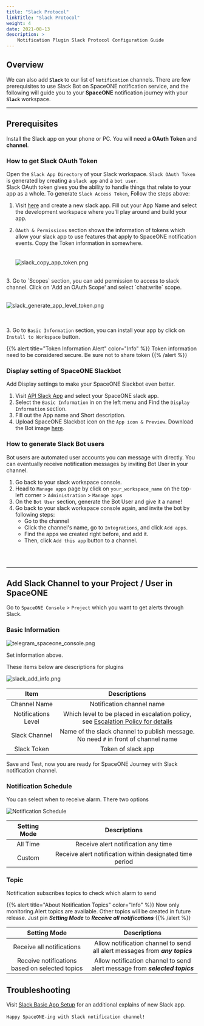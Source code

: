 ```yaml
---
title: "Slack Protocol"
linkTitle: "Slack Protocol"
weight: 4
date: 2021-08-13
description: >
    Notification Plugin Slack Protocol Configuration Guide
---
```


## Overview

We can also add **`Slack`** to our list of `Notification` channels. There are few prerequisites to use Slack Bot on SpaceONE notification service, and the following will guide you to your **SpaceONE** notification journey with your **`Slack`** workspace. 
<br>


---

## Prerequisites
Install the Slack app on your phone or PC. You will need a **OAuth Token** and **channel**. 
<br>

### How to get Slack OAuth Token
Open the   `Slack App Directory` of your Slack workspace. 
`Slack OAuth Token` is generated by creating a `slack app` and a `bot user`. <br>
Slack OAuth token gives you the ability to handle things that relate to your app as a whole. To generate `Slack Access Token`, Follow the steps above: <br>
1. Visit [here](https://api.slack.com/apps) and create a new slack app. Fill out your App Name and select the development workspace where you'll play around and build your app.

2. `OAuth & Permissions` section shows the information of tokens which allow your slack app to use features that apply to SpaceONE notification events. Copy the Token information in somewhere. <br>
<br><br>
![slack_copy_app_token.png](/docs/guides/user_guide/notification/notification_img/slack_copy_app_token.png)

<br>
3. Go to `Scopes` section, you can add permission to access to slack channel. Click on 'Add an OAuth Scope' and select `chat:write` scope.
<br><br>

![slack_generate_app_level_token.png](/docs/guides/user_guide/notification/notification_img/slack_generate_app_level_token.png)

<br><br>
3. Go to `Basic Information` section, you can install your app by click on `Install to Workspace` button.  

{{% alert title="Token Information Alert" color="Info" %}}
Token information need to be considered secure. Be sure not to share token
{{% /alert %}}


### Display setting of SpaceONE Slackbot
Add Display settings to make your SpaceONE Slackbot even better.

1. Visit [API Slack App](https://api.slack.com/apps) and select your SpaceONE slack app. 
2. Select the `Basic Information` in on the left menu and Find the `Display Information` section.
3. Fill out the App name and Short description.
4. Upload SpaceONE Slackbot icon on the `App icon & Preview`. Download the Bot image [here](https://spaceone-custom-assets.s3.ap-northeast-2.amazonaws.com/console-assets/icons/spaceone_slackbot_icon.png).



### How to generate Slack Bot users
Bot users are automated user accounts you can message with directly. You can eventually receive notification messages by inviting Bot User in your channel. 
<br>
1. Go back to your slack workspace console. 
2. Head to  `Manage apps` page by click on `your_workspace_name` on the top-left corner > `Administration` > `Manage apps`
3. On the `Bot User` section, generate the Bot User and give it a name!
4. Go back to your slack workspace console again, and invite the bot by following steps:
    - Go to the channel
    - Click the channel's name, go to `Integrations`, and click `Add apps`.
    - Find the apps we created right before, and add it.
    - Then, click `Add this app` button to a channel.

<br>
<br>

---

## Add Slack Channel to your Project / User in SpaceONE

Go to `SpaceONE Console` > `Project` which you want to get alerts through Slack.

### Basic Information

![telegram_spaceone_console.png](/docs/guides/user_guide/notification/notification_img/telegram_spaceone_consol.png) <br>

Set information above.

These items below are descriptions for plugins

![slack_add_info.png](/docs/guides/user_guide/notification/notification_img/slack_add_info.png)

|Item|Descriptions|
|:--:|:--:|
|Channel Name|Notification channel name|
|Notifications Level|Which level to be placed in escalation policy, see [Escalation Policy for details](/docs/guides/admin_guide/monitoring/alert_manager/escalation-policy/)|
|Slack Channel|Name of the slack channel to publish message. No need `#` in front of channel name|
|Slack Token|Token of slack app|

Save and Test, now you are ready for SpaceONE Journey with Slack notification channel.



### Notification Schedule

You can select when to receive alarm. There two options

![Notification Schedule](/docs/guides/user_guide/notification/notification_img/notification_img_01.png)

|Setting Mode|Descriptions|
|:--:|:--:|
|All Time|Receive alert notification any time|
|Custom|Receive alert notification within designated time period|

### Topic

Notification subscribes topics to check which alarm to send

{{% alert title="About Notification Topics" color="Info" %}}
Now only monitoring.Alert topics are available. Other topics will be created in future release.
Just pin _**Setting Mode**_ to _**Receive all notifications**_
{{% /alert %}}

|Setting Mode|Descriptions|
|:--:|:--:|
|Receive all notifications|Allow notification channel to send all alert messages from _**any topics**_|
|Receive notifications based on selected topics|Allow notification channel to send alert message from _**selected topics**_|




## Troubleshooting <br>


Visit [Slack Basic App Setup](https://api.slack.com/authentication/basics#installing) for an additional explains of new Slack app. 
<br><br>
`Happy SpaceONE-ing with Slack notification channel!`


